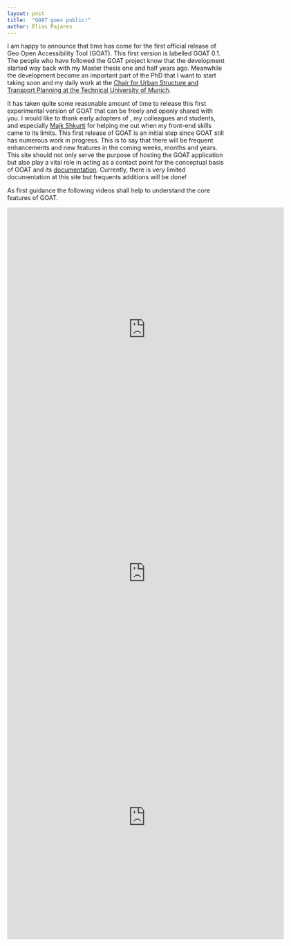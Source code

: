 ```yaml
---
layout: post
title:  "GOAT goes public!"
author: Elias Pajares
---
```


I am happy to announce that time has come for the first official release of Geo Open Accessibility Tool (GOAT). This first version is labelled GOAT 0.1.
The people who have followed the GOAT project know that the development started way back with my Master thesis one and half years ago. Meanwhile the development became an important part of the PhD that I want to start taking soon and my daily work at the [Chair for Urban Structure and Transport Planning at the Technical University of Munich](https://www.sv.bgu.tum.de).

It has taken quite some reasonable amount of time to release this first experimental version of GOAT that can be freely and openly shared with you. I would like to thank early adopters of , my colleagues and students, and especially [Majk Shkurti](https://github.com/majkshkurti) for helping me out when my front-end skills came to its limits.
This first release of GOAT is an initial step since GOAT still has numerous work in progress. This is to say that there will be frequent enhancements and new features in the coming weeks, months and years.
This site should not only serve the purpose of hosting the GOAT application but also play a vital role in acting as a contact point for the conceptual basis of GOAT and its [documentation](/docs/about). Currently, there is very limited documentation at this site but frequents additions will be done!


As first guidance the following videos shall help to understand the core features of GOAT.

<iframe width="640" height="564" src="https://player.vimeo.com/video/311547681" frameborder="0" allowFullScreen mozallowfullscreen webkitAllowFullScreen></iframe>
<iframe width="640" height="564" src="https://player.vimeo.com/video/311550100" frameborder="0" allowFullScreen mozallowfullscreen webkitAllowFullScreen></iframe>
<iframe width="640" height="564" src="https://player.vimeo.com/video/311549509" frameborder="0" allowFullScreen mozallowfullscreen webkitAllowFullScreen></iframe>



